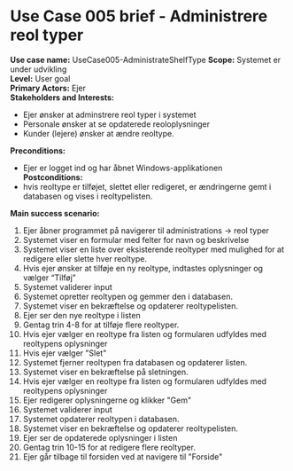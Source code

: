 ﻿# Use Case 005 brief - Administrere reol typer

**Use case name:** UseCase005-AdministrateShelfType
**Scope:** Systemet er under udvikling  
**Level:** User goal  
**Primary Actors:** Ejer  
**Stakeholders and Interests:** 
- Ejer ønsker at adminstrere reol typer i systemet
- Personale ønsker at se opdaterede reoloplysninger
- Kunder (lejere) ønsker at ændre reoltype.

**Preconditions:** 
- Ejer er logget ind og har åbnet Windows-applikationen  
**Postconditions:**
- hvis reoltype er tilføjet, slettet eller redigeret, er ændringerne gemt i databasen og vises i reoltypelisten.

**Main success scenario:**  
1. Ejer åbner programmet på navigerer til administrations -> reol typer
1. Systemet viser en formular med felter for navn og beskrivelse
1. Systemet viser en liste over eksisterende reoltyper med mulighed for at redigere eller slette hver reoltype.
1. Hvis ejer ønsker at tilføje en ny reoltype, indtastes oplysninger og vælger “Tilføj”
1. Systemet validerer input
1. Systemet opretter reoltypen og gemmer den i databasen.
1. Systemet viser en bekræftelse og opdaterer reoltypelisten.
1. Ejer ser den nye reoltype i listen
1. Gentag trin 4-8 for at tilføje flere reoltyper.
1. Hvis ejer vælger en reoltype fra listen og formularen udfyldes med reoltypens oplysninger
1. Hvis ejer vælger "Slet"
1. Systemet fjerner reoltypen fra databasen og opdaterer listen.
1. Systemet viser en bekræftelse på sletningen.
1. Hvis ejer vælger en reoltype fra listen og formularen udfyldes med reoltypens oplysninger
1. Ejer redigerer oplysningerne og klikker "Gem"
1. Systemet validerer input
1. Systemet opdaterer reoltypen i databasen.
1. Systemet viser en bekræftelse og opdaterer reoltypelisten.
1. Ejer ser de opdaterede oplysninger i listen
1. Gentag trin 10-15 for at redigere flere reoltyper.
1. Ejer går tilbage til forsiden ved at navigere til "Forside"
